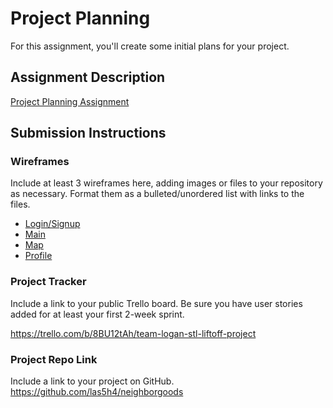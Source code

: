 # Project Planning
For this assignment, you'll create some initial plans for your project.

## Assignment Description
[Project Planning Assignment](https://education.launchcode.org/liftoff/modules/assignments/project-planning)

## Submission Instructions

### Wireframes

Include at least 3 wireframes here, adding images or files to your repository as necessary. Format them as a bulleted/unordered list with links to the files.
<ul>
    <li><a href="https://github.com/SMHadley/liftoff-assignments/blob/master/P3-Project_Planning/Wireframe_Login_Signup.jpg">Login/Signup</a></li>
    <li><a href="https://github.com/SMHadley/liftoff-assignments/blob/master/P3-Project_Planning/Wireframe_Main.jpg">Main</a></li>
    <li><a href="https://github.com/SMHadley/liftoff-assignments/blob/master/P3-Project_Planning/Wireframe_Map_View.jpg">Map</a></li>
    <li><a href="https://github.com/SMHadley/liftoff-assignments/blob/master/P3-Project_Planning/Wireframe_View-Profile.png">Profile</a></li>
</ul>

### Project Tracker 

Include a link to your public Trello board. Be sure you have user stories added for at least your first 2-week sprint.

https://trello.com/b/8BU12tAh/team-logan-stl-liftoff-project

### Project Repo Link

Include a link to your project on GitHub.
https://github.com/las5h4/neighborgoods
